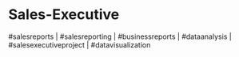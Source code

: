 # Sales-Executive
#salesreports |  #salesreporting | #businessreports | #dataanalysis  | #salesexecutiveproject | #datavisualization
